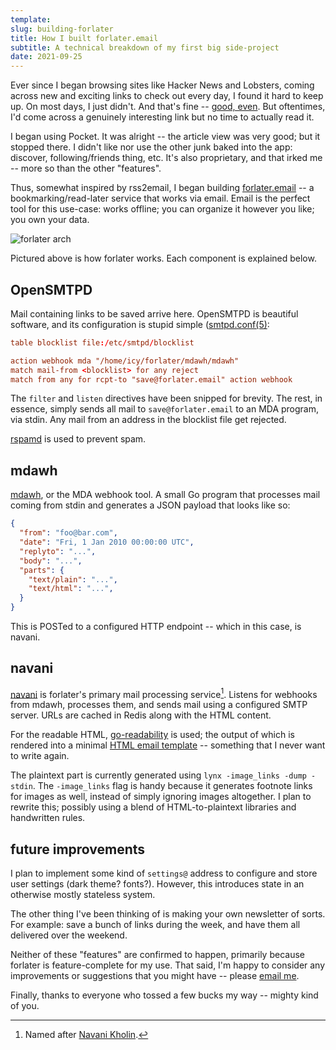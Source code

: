 ```yaml
---
template:
slug: building-forlater
title: How I built forlater.email
subtitle: A technical breakdown of my first big side-project
date: 2021-09-25
---
```


Ever since I began browsing sites like Hacker News and Lobsters, coming
across new and exciting links to check out every day, I found it hard to
keep up. On most days, I just didn't. And that's fine -- [good,
even](/blog/dont-news). But oftentimes, I'd come across a genuinely
interesting link but no time to actually read it.

I began using Pocket. It was alright -- the article view was very good;
but it stopped there. I didn't like nor use the other junk baked into
the app: discover, following/friends thing, etc. It's also proprietary,
and that irked me -- more so than the other "features".

Thus, somewhat inspired by rss2email, I began building
[forlater.email](https://forlater.email) -- a bookmarking/read-later
service that works via email. Email is the perfect tool for this
use-case: works offline; you can organize it however you like; you own
your data.

![forlater arch](https://x.icyphox.sh/JNAn4.png)

Pictured above is how forlater works. Each component is explained below.

## OpenSMTPD

Mail containing links to be saved arrive here. OpenSMTPD is beautiful
software, and its configuration is stupid simple
([smtpd.conf(5)](https://man.openbsd.org/smtpd.conf):

```conf
table blocklist file:/etc/smtpd/blocklist

action webhook mda "/home/icy/forlater/mdawh/mdawh"
match mail-from <blocklist> for any reject
match from any for rcpt-to "save@forlater.email" action webhook
```

The `filter` and `listen` directives have been snipped for brevity. The
rest, in essence, simply sends all mail to `save@forlater.email` to an
MDA program, via stdin. Any mail from an address in the blocklist file
get rejected.

[rspamd](https://rspamd.com) is used to prevent spam.

## mdawh

[mdawh](https://git.icyphox.sh/forlater/mdawh), or the MDA webhook tool.
A small Go program that processes mail coming from stdin and generates a
JSON payload that looks like so:

```json
{
  "from": "foo@bar.com",
  "date": "Fri, 1 Jan 2010 00:00:00 UTC",
  "replyto": "...",
  "body": "...",
  "parts": {
    "text/plain": "...",
    "text/html": "...",
  }
}
```

This is POSTed to a configured HTTP endpoint -- which in this case, is
navani.

## navani

[navani](https://git.icyphox.sh/forlater/navani) is forlater's primary
mail processing service[^1]. Listens for webhooks from mdawh, processes
them, and sends mail using a configured SMTP server. URLs are cached in
Redis along with the HTML content.

For the readable HTML,
[go-readability](https://github.com/go-shiori/go-readability) is used;
the output of which is rendered into a minimal [HTML email
template](https://git.icyphox.sh/forlater/navani/tree/templates/html.tpl)
-- something that I never want to write again.

The plaintext part is currently generated using `lynx -image_links -dump
-stdin`. The `-image_links` flag is handy because it generates footnote
links for images as well, instead of simply ignoring images altogether.
I plan to rewrite this; possibly using a blend of HTML-to-plaintext
libraries and handwritten rules.

## future improvements

I plan to implement some kind of `settings@` address to configure and
store user settings (dark theme? fonts?). However, this introduces state
in an otherwise mostly stateless system.

The other thing I've been thinking of is making your own newsletter of
sorts. For example: save a bunch of links during the week, and have them
all delivered over the weekend.

Neither of these "features" are confirmed to happen, primarily because
forlater is feature-complete for my use. That said, I'm happy to
consider any improvements or suggestions that you might have -- please
[email me](mailto:x@icyphox.sh).

Finally, thanks to everyone who tossed a few bucks my way -- mighty kind
of you.

[^1]: Named after [Navani Kholin](https://coppermind.net/wiki/Navani_Kholin).
